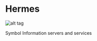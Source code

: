 Hermes
======
![alt tag](http://johnrchildress.files.wordpress.com/2012/09/hermes.jpg)

Symbol Information servers and services
